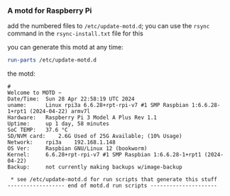 ### A motd for Raspberry Pi

add the numbered files to `/etc/update-motd.d`; you can use the `rsync` command in the `rsync-install.txt` file for this 

you can generate this motd at any time:
```bash
run-parts /etc/update-motd.d
```

the motd: 
```
#
Welcome to MOTD ~
Date/Time:	Sun 28 Apr 22:58:19 UTC 2024
uname:		Linux rpi3a 6.6.28+rpt-rpi-v7 #1 SMP Raspbian 1:6.6.28-1+rpt1 (2024-04-22) armv7l
Hardware:	Raspberry Pi 3 Model A Plus Rev 1.1
Uptime:		up 1 day, 58 minutes
SoC TEMP:	37.6 °C
SD/NVM card:	2.6G Used of 25G Available; (10% Usage)
Network:	rpi3a	 192.168.1.148
OS Ver: 	Raspbian GNU/Linux 12 (bookworm)
Kernel:		6.6.28+rpt-rpi-v7 #1 SMP Raspbian 1:6.6.28-1+rpt1 (2024-04-22)
Backup:		not currently making backups w/image-backup

 * see /etc/update-motd.d for run scripts that generate this stuff
------------------ end of motd.d run scripts ---------------------
```
